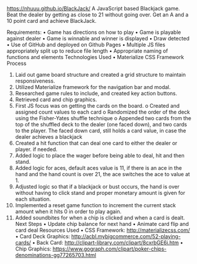 https://nhuuu.github.io/BlackJack/
A JavaScript based Blackjack game. Beat the dealer by getting as close to 21 without going over. Get an A and a 10 point card and achieve BlackJack.
 
Requirements:
•	Game has directions on how to play 
•	Game is playable against dealer 
•	Game is winnable and winner is displayed 
•	Draw detected
•	Use of GitHub and deployed on Github Pages 
•	Multiple JS files appropriately split up to reduce file length
•	Appropriate naming of functions and elements
Technologies Used 
•	Materialize CSS Framework
Process
1.	Laid out game board structure and created a grid structure to maintain responsiveness.
2.	Utilized Materialize framework for the navigation bar and modal.
3.	Researched game rules to include, and created key action buttons.
4.	Retrieved card and chip graphics.
5.	First JS focus was on getting the cards on the board.
o	Created and assigned count values to each card
o	Randomized the order of the deck using the Fisher-Yates shuffle technique
o	Appended two cards from the top of the shuffled deck to the dealer (one faced down), and two cards to the player. The faced down card, still holds a card value, in case the dealer achieves a blackjack
6.	Created a hit function that can deal one card to either the dealer or player. if needed.
7.	Added logic to place the wager before being able to deal, hit and then stand.
8.	Added logic for aces, default aces value is 11, if there is an ace in the hand and the hand count is over 21, the ace switches the ace to value at 1.
9.	Adjusted logic so that if a blackjack or bust occurs, the hand is over without having to click stand and proper monetary amount is given for each situation.
10.	Implemented a reset game function to increment the current stack amount when it hits 0 in order to play again.
11.	Added soundbites for when a chip is clicked and when a card is dealt.
Next Steps 
•	Update chip balance for next hand
•	Animate card flip and card deal
Resources Used 
•	CSS Framework: http://materializecss.com/ 
•	Card Deck Graphics: http://acbl.mybigcommerce.com/52-playing-cards/ 
•	Back Card: http://clipart-library.com/clipart/8cxrbGE6i.htm 
•	Chip Graphics: https://www.gograph.com/clipart/poker-chips-denominations-gg77265703.html

